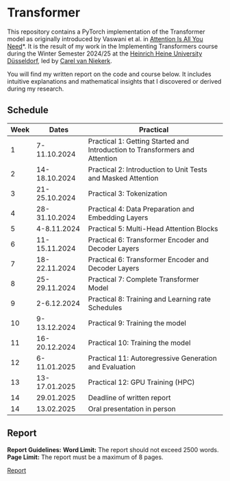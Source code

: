 # Transformer

This repository contains a PyTorch implementation of the Transformer model as originally introduced by Vaswani et al. in [Attention Is All You Need](https://arxiv.org/abs/1706.03762)*. It is the result of my work in the Implementing Transformers course during the Winter Semester 2024/25 at the [Heinrich Heine University Düsseldorf](https://www.heicad.hhu.de/lehre/masters-programme-ai-and-data-science), led by [Carel van Niekerk](https://carelvniekerk.github.io/).

You will find my written report on the code and course below. It includes intuitive explanations and mathematical insights that I discovered or derived during my research.

## Schedule

| Week | Dates         | Practical                                              |
|------|---------------|--------------------------------------------------------|
| 1    | 7-11.10.2024  | Practical 1: Getting Started and Introduction to Transformers and Attention |
| 2    | 14-18.10.2024 | Practical 2: Introduction to Unit Tests and Masked Attention |
| 3    | 21-25.10.2024 | Practical 3: Tokenization                              |
| 4    | 28-31.10.2024 | Practical 4: Data Preparation and Embedding Layers     |
| 5    | 4-8.11.2024   | Practical 5: Multi-Head Attention Blocks               |
| 6    | 11-15.11.2024 | Practical 6: Transformer Encoder and Decoder Layers    |        
| 7    | 18-22.11.2024 | Practical 6: Transformer Encoder and Decoder Layers    | 
| 8    | 25-29.11.2024 | Practical 7: Complete Transformer Model                | 
| 9    | 2-6.12.2024   | Practical 8: Training and Learning rate Schedules      |                                                
| 10   | 9-13.12.2024  | Practical 9: Training the model                        |
| 11   | 16-20.12.2024 | Practical 10: Training the model                       |                                               
| 12   | 6-11.01.2025  | Practical 11: Autoregressive Generation and Evaluation |                                                
| 13   | 13-17.01.2025 | Practical 12: GPU Training (HPC)                       |                                                
| 14   | 29.01.2025    | Deadline of written report                             |  
| 14   | 13.02.2025    | Oral presentation in person                            | 

## Report

**Report Guidelines:**
**Word Limit:** The report should not exceed 2500 words.
**Page Limit:** The report must be a maximum of 8 pages.

[Report](transformer_report.pdf)
